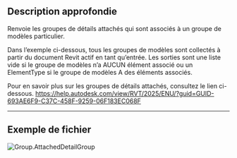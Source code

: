 ## Description approfondie
Renvoie les groupes de détails attachés qui sont associés à un groupe de modèles particulier.

Dans l’exemple ci-dessous, tous les groupes de modèles sont collectés à partir du document Revit actif en tant qu’entrée.  Les sorties sont une liste vide si le groupe de modèles n’a AUCUN élément associé ou un ElementType si le groupe de modèles A des éléments associés.

Pour en savoir plus sur les groupes de détails attachés, consultez le lien ci-dessous.
https://help.autodesk.com/view/RVT/2025/ENU/?guid=GUID-693AE6F9-C37C-458F-9259-06F183EC068F

___
## Exemple de fichier

![Group.AttachedDetailGroup](./Revit.Elements.Group.AttachedDetailGroup_img.jpg)
